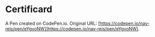 # Certificard

A Pen created on CodePen.io. Original URL: [https://codepen.io/nay-reis/pen/eYgvoNW](https://codepen.io/nay-reis/pen/eYgvoNW).



